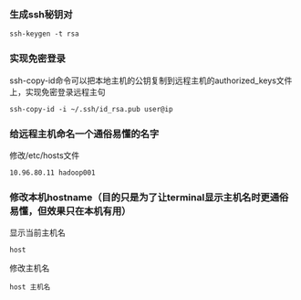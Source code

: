 ### 生成ssh秘钥对
```
ssh-keygen -t rsa
```

### 实现免密登录
ssh-copy-id命令可以把本地主机的公钥复制到远程主机的authorized_keys文件上，实现免密登录远程主句
```
ssh-copy-id -i ~/.ssh/id_rsa.pub user@ip
```

### 给远程主机命名一个通俗易懂的名字
修改/etc/hosts文件
```
10.96.80.11 hadoop001
```

### 修改本机hostname（目的只是为了让terminal显示主机名时更通俗易懂，但效果只在本机有用）
显示当前主机名
```
host
```
修改主机名
```
host 主机名
```
